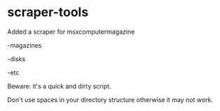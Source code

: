 # scraper-tools

Added a scraper for msxcomputermagazine

-magazines

-disks

-etc

Beware: it's a quick and dirty script.

Don't use spaces in your directory structure otherwise it may not work.
